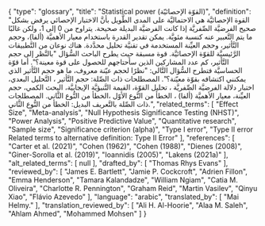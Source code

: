 {
    "type": "glossary",
    "title": "Statistical power (القوّة الإحصائيّة)",
    "definition": "القوة الإحصائيَّة هي الاحتماليَّة على المدى الطَّويل بأنَّ الاختبار الإحصائي يرفض بشكل صحيح الفرضيَّة الصِّفريَّة إذا كانت الفرضيَّة البديلة صحيحة.  يتراوح من 0 إلى 1، ولكن غالبًا ما يتم التَّعبير عنه كنسبة مئويَّة. يمكن تقدير القدرة باستخدام معيار الأهميَّة (ألفا)، وحجم التَّأثير، وحجم العيِّنة المستخدمة في تقنيَّة تحليل محدَّدة. هناك نوعان من التَّطبيقات الرَّئيسيَّة للقوّة الإحصائيَّة. قوة مسبقة حيث يطرح الباحث السُّؤال \"بالنَّظر إلى حجم التَّأثير، كم عدد المشاركين الذين سأحتاجهم للحصول على قوة معينة؟\". أما قوّة الحساسيَّة فتطرح السُّؤال التَّالي: \"نظرًا لحجم عيّنة معروف، ما هو حجم التَّأثير الذي يمكنني اكتشافه بقوّة معيّنة؟\".  المصطلحات ذات الصِّلة: حجم التَّأثير ، التَّحليل البعدي، اختبار دلالة الفرضيَّة الصِّفريَّة ، تحليل القوّة، القيمة التَّنبؤيَّة الإيجابيَّة، البحث الكمي، حجم العيِّنة، معيار الأهميَّة (ألفا) ، الخطأ من النَّوع الأوّل ،الخطأ من النُّوع الثَّاني.  المصطلحات ذات الصِّلة بالتَّعريف البديل: الخطأ من النُّوع الثَّاني.",
    "related_terms": [
        "Effect Size",
        "Meta-analysis",
        "Null Hypothesis Significance Testing (NHST)",
        "Power Analysis",
        "Positive Predictive Value",
        "Quantitative research",
        "Sample size",
        "Significance criterion (alpha)",
        "Type I error",
        "Type II error Related terms to alternative definition: Type II Error"
    ],
    "references": [
        "Carter et al. (2021)",
        "Cohen (1962)",
        "Cohen (1988)",
        "Dienes (2008)",
        "Giner-Sorolla et al. (2019)",
        "Ioannidis (2005)",
        "Lakens (2021a)"
    ],
    "alt_related_terms": [
        null
    ],
    "drafted_by": [
        "Thomas Rhys Evans"
    ],
    "reviewed_by": [
        "James E. Bartlett",
        "Jamie P. Cockcroft",
        "Adrien Fillon",
        "Emma Henderson",
        "Tamara Kalandadze",
        "William Ngiam",
        "Catia M. Oliveira",
        "Charlotte R. Pennington",
        "Graham Reid",
        "Martin Vasilev",
        "Qinyu Xiao",
        "Flávio Azevedo"
    ],
    "language": "arabic",
    "translated_by": [
        "Mai Helmy."
    ],
    "translation_reviewed_by": [
        "Ali H. Al-Hoorie",
        "Alaa M. Saleh",
        "Ahlam Ahmed",
        "Mohammed Mohsen"
    ]
}